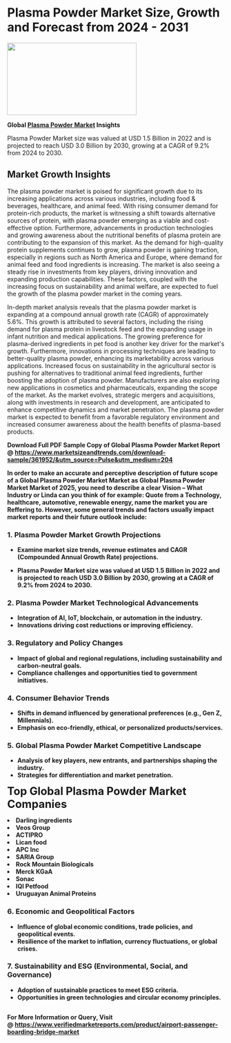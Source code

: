 <H1>Plasma Powder Market Size, Growth and Forecast from 2024 - 2031</H1><img class="aligncenter size-medium wp-image-584254" src="https://thirdeyenews.in/wp-content/uploads/2024/09/Global-Market-Research-300x168.jpeg" alt="" width="300" height="168" /><p><strong>Global&nbsp;<a href="https://www.marketsizeandtrends.com/download-sample/361952/&amp;utm_source=Pulse&amp;utm_medium=204">Plasma Powder Market</a> Insights</strong></p><p>Plasma Powder Market size was valued at USD 1.5 Billion in 2022 and is projected to reach USD 3.0 Billion by 2030, growing at a CAGR of 9.2% from 2024 to 2030.</p><p><h2>Market Growth Insights</h2> <p>The plasma powder market is poised for significant growth due to its increasing applications across various industries, including food & beverages, healthcare, and animal feed. With rising consumer demand for protein-rich products, the market is witnessing a shift towards alternative sources of protein, with plasma powder emerging as a viable and cost-effective option. Furthermore, advancements in production technologies and growing awareness about the nutritional benefits of plasma protein are contributing to the expansion of this market. As the demand for high-quality protein supplements continues to grow, plasma powder is gaining traction, especially in regions such as North America and Europe, where demand for animal feed and food ingredients is increasing. The market is also seeing a steady rise in investments from key players, driving innovation and expanding production capabilities. These factors, coupled with the increasing focus on sustainability and animal welfare, are expected to fuel the growth of the plasma powder market in the coming years.</p> <p><strong></strong></p> <p>In-depth market analysis reveals that the plasma powder market is expanding at a compound annual growth rate (CAGR) of approximately 5.6%. This growth is attributed to several factors, including the rising demand for plasma protein in livestock feed and the expanding usage in infant nutrition and medical applications. The growing preference for plasma-derived ingredients in pet food is another key driver for the market's growth. Furthermore, innovations in processing techniques are leading to better-quality plasma powder, enhancing its marketability across various applications. Increased focus on sustainability in the agricultural sector is pushing for alternatives to traditional animal feed ingredients, further boosting the adoption of plasma powder. Manufacturers are also exploring new applications in cosmetics and pharmaceuticals, expanding the scope of the market. As the market evolves, strategic mergers and acquisitions, along with investments in research and development, are anticipated to enhance competitive dynamics and market penetration. The plasma powder market is expected to benefit from a favorable regulatory environment and increased consumer awareness about the health benefits of plasma-based products. <p><strong></p><p><span class=""><strong>Download Full PDF Sample Copy of Global Plasma Powder Market Report</strong> @ <a href="https://www.marketsizeandtrends.com/download-sample/361952/&amp;utm_source=Pulse&amp;utm_medium=204" target="_blank">https://www.marketsizeandtrends.com/download-sample/361952/&amp;utm_source=Pulse&amp;utm_medium=204</a></span></p><p>In order to make an accurate and perceptive description of future scope of a Global&nbsp;Plasma Powder Market Market as Global&nbsp;Plasma Powder Market Market of 2025, you need to describe a clear Vision &ndash; What Industry or Linda can you think of for example: Quote from a Technology, healthcare, automotive, renewable energy, name the market you are Reffering to. However, some general trends and factors usually impact market reports and their future outlook include:</p><h3>1.&nbsp;<strong>Plasma Powder Market Growth Projections</strong></h3><ul><li>Examine market size trends, revenue estimates and CAGR (Compounded Annual Growth Rate) projections.</li><li><p>Plasma Powder Market size was valued at USD 1.5 Billion in 2022 and is projected to reach USD 3.0 Billion by 2030, growing at a CAGR of 9.2% from 2024 to 2030.</p></li></ul><h3>2.&nbsp;<strong>Plasma Powder Market Technological Advancements</strong></h3><ul><li>Integration of AI, IoT, blockchain, or automation in the industry.</li><li>Innovations driving cost reductions or improving efficiency.</li></ul><h3>3.&nbsp;<strong>Regulatory and Policy Changes</strong></h3><ul><li>Impact of global and regional regulations, including sustainability and carbon-neutral goals.</li><li>Compliance challenges and opportunities tied to government initiatives.</li></ul><h3>4.&nbsp;<strong>Consumer Behavior Trends</strong></h3><ul><li>Shifts in demand influenced by generational preferences (e.g., Gen Z, Millennials).</li><li>Emphasis on eco-friendly, ethical, or personalized products/services.</li></ul><h3>5.&nbsp;<strong>Global Plasma Powder Market Competitive Landscape</strong></h3><ul><li>Analysis of key players, new entrants, and partnerships shaping the industry.</li><li>Strategies for differentiation and market penetration.</li></ul><p data-pm-slice="1 1 []"><span style="color: inherit; font-family: inherit; font-size: 25px;">Top Global Plasma Powder Market Companies</span></p><div class="" data-test-id=""><p><li>Darling ingredients</li><li> Veos Group</li><li> ACTIPRO</li><li> Lican food</li><li> APC Inc</li><li> SARIA Group</li><li> Rock Mountain Biologicals</li><li> Merck KGaA</li><li> Sonac</li><li> IQI Petfood</li><li> Uruguayan Animal Proteins</li></p></div><h3>6.&nbsp;<strong>Economic and Geopolitical Factors</strong></h3><ul><li>Influence of global economic conditions, trade policies, and geopolitical events.</li><li>Resilience of the market to inflation, currency fluctuations, or global crises.</li></ul><h3>7.&nbsp;<strong>Sustainability and ESG (Environmental, Social, and Governance)</strong></h3><ul><li>Adoption of sustainable practices to meet ESG criteria.</li><li>Opportunities in green technologies and circular economy principles.</li></ul><h2><strong style="font-size: 14px;">For More Information or Query, Visit @&nbsp;</strong><a style="background-color: #ffffff; font-size: 14px;" href="https://www.marketsizeandtrends.com/report/plasma-powder-market/" target="_blank">https://www.verifiedmarketreports.com/product/airport-passenger-boarding-bridge-market</a></h2>
